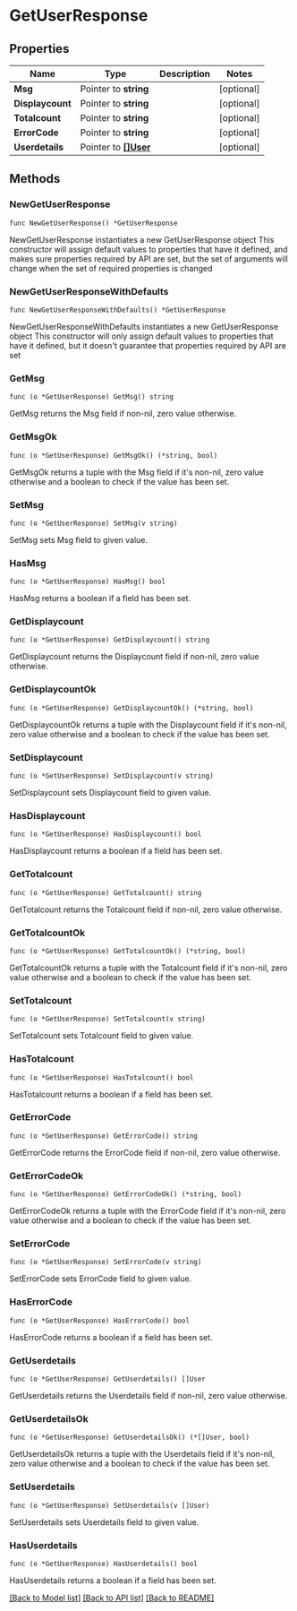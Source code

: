 # GetUserResponse

## Properties

Name | Type | Description | Notes
------------ | ------------- | ------------- | -------------
**Msg** | Pointer to **string** |  | [optional] 
**Displaycount** | Pointer to **string** |  | [optional] 
**Totalcount** | Pointer to **string** |  | [optional] 
**ErrorCode** | Pointer to **string** |  | [optional] 
**Userdetails** | Pointer to [**[]User**](User.md) |  | [optional] 

## Methods

### NewGetUserResponse

`func NewGetUserResponse() *GetUserResponse`

NewGetUserResponse instantiates a new GetUserResponse object
This constructor will assign default values to properties that have it defined,
and makes sure properties required by API are set, but the set of arguments
will change when the set of required properties is changed

### NewGetUserResponseWithDefaults

`func NewGetUserResponseWithDefaults() *GetUserResponse`

NewGetUserResponseWithDefaults instantiates a new GetUserResponse object
This constructor will only assign default values to properties that have it defined,
but it doesn't guarantee that properties required by API are set

### GetMsg

`func (o *GetUserResponse) GetMsg() string`

GetMsg returns the Msg field if non-nil, zero value otherwise.

### GetMsgOk

`func (o *GetUserResponse) GetMsgOk() (*string, bool)`

GetMsgOk returns a tuple with the Msg field if it's non-nil, zero value otherwise
and a boolean to check if the value has been set.

### SetMsg

`func (o *GetUserResponse) SetMsg(v string)`

SetMsg sets Msg field to given value.

### HasMsg

`func (o *GetUserResponse) HasMsg() bool`

HasMsg returns a boolean if a field has been set.

### GetDisplaycount

`func (o *GetUserResponse) GetDisplaycount() string`

GetDisplaycount returns the Displaycount field if non-nil, zero value otherwise.

### GetDisplaycountOk

`func (o *GetUserResponse) GetDisplaycountOk() (*string, bool)`

GetDisplaycountOk returns a tuple with the Displaycount field if it's non-nil, zero value otherwise
and a boolean to check if the value has been set.

### SetDisplaycount

`func (o *GetUserResponse) SetDisplaycount(v string)`

SetDisplaycount sets Displaycount field to given value.

### HasDisplaycount

`func (o *GetUserResponse) HasDisplaycount() bool`

HasDisplaycount returns a boolean if a field has been set.

### GetTotalcount

`func (o *GetUserResponse) GetTotalcount() string`

GetTotalcount returns the Totalcount field if non-nil, zero value otherwise.

### GetTotalcountOk

`func (o *GetUserResponse) GetTotalcountOk() (*string, bool)`

GetTotalcountOk returns a tuple with the Totalcount field if it's non-nil, zero value otherwise
and a boolean to check if the value has been set.

### SetTotalcount

`func (o *GetUserResponse) SetTotalcount(v string)`

SetTotalcount sets Totalcount field to given value.

### HasTotalcount

`func (o *GetUserResponse) HasTotalcount() bool`

HasTotalcount returns a boolean if a field has been set.

### GetErrorCode

`func (o *GetUserResponse) GetErrorCode() string`

GetErrorCode returns the ErrorCode field if non-nil, zero value otherwise.

### GetErrorCodeOk

`func (o *GetUserResponse) GetErrorCodeOk() (*string, bool)`

GetErrorCodeOk returns a tuple with the ErrorCode field if it's non-nil, zero value otherwise
and a boolean to check if the value has been set.

### SetErrorCode

`func (o *GetUserResponse) SetErrorCode(v string)`

SetErrorCode sets ErrorCode field to given value.

### HasErrorCode

`func (o *GetUserResponse) HasErrorCode() bool`

HasErrorCode returns a boolean if a field has been set.

### GetUserdetails

`func (o *GetUserResponse) GetUserdetails() []User`

GetUserdetails returns the Userdetails field if non-nil, zero value otherwise.

### GetUserdetailsOk

`func (o *GetUserResponse) GetUserdetailsOk() (*[]User, bool)`

GetUserdetailsOk returns a tuple with the Userdetails field if it's non-nil, zero value otherwise
and a boolean to check if the value has been set.

### SetUserdetails

`func (o *GetUserResponse) SetUserdetails(v []User)`

SetUserdetails sets Userdetails field to given value.

### HasUserdetails

`func (o *GetUserResponse) HasUserdetails() bool`

HasUserdetails returns a boolean if a field has been set.


[[Back to Model list]](../README.md#documentation-for-models) [[Back to API list]](../README.md#documentation-for-api-endpoints) [[Back to README]](../README.md)


